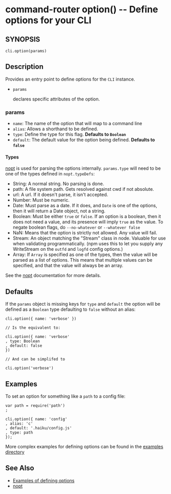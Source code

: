 command-router option() -- Define options for your CLI
======================================================

## SYNOPSIS

    cli.option(params)

## Description

Provides an entry point to define options for the `CLI` instance.

* `params`

    declares specific attributes of the option.

### params

* `name`: The name of the option that will map to a command line
* `alias`: Allows a shorthand to be defined.
* `type`: Define the type for this flag. **Defaults to `Boolean`**
* `default`: The default value for the option being defined. **Defaults to `false`**

#### Types

[nopt][nopt] is used for parsing the options internally. `params.type` will need to be one of the types defined in `nopt.typeDefs`:

* String: A normal string.  No parsing is done.
* path: A file system path.  Gets resolved against cwd if not absolute.
* url: A url.  If it doesn't parse, it isn't accepted.
* Number: Must be numeric.
* Date: Must parse as a date. If it does, and `Date` is one of the options,
  then it will return a Date object, not a string.
* Boolean: Must be either `true` or `false`.  If an option is a boolean,
  then it does not need a value, and its presence will imply `true` as
  the value.  To negate boolean flags, do `--no-whatever` or `--whatever
  false`
* NaN: Means that the option is strictly not allowed.  Any value will
  fail.
* Stream: An object matching the "Stream" class in node.  Valuable
  for use when validating programmatically.  (npm uses this to let you
  supply any WriteStream on the `outfd` and `logfd` config options.)
* Array: If `Array` is specified as one of the types, then the value
  will be parsed as a list of options.  This means that multiple values
  can be specified, and that the value will always be an array.

See the [nopt][nopt] documentation for more details.

## Defaults

If the `params` object is missing keys for `type` and `default` the option will be defined as a `Boolean` type defaulting to `false` without an alias:

    cli.option({ name: 'verbose' })

    // Is the equivalent to:

    cli.option({ name: 'verbose'
    , type: Boolean
    , default: false
    })

    // And can be simplifed to

    cli.option('verbose')

## Examples

To set an option for something like a `path` to a config file:

    var path = require('path')
    ;

    cli.option({ name: 'config'
    , alias: 'c'
    , default: '.haiku/config.js'
    , type: path
    });

More complex examples for defining options can be found in the [examples directory][examples]

## See Also

* [Examples of defining options][examples]
* [nopt][nopt]

[nopt]: https://github.com/isaacs/nopt
[examples]: #
